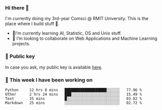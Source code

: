 ### Hi there 👋

I'm currently doing my 3rd-year Comsci @ RMIT University. This is the place where I build stuff 👀. 

- 🌱I’m currently learning AI, Statistic, OS and Unix stuff.
- 👯 I’m looking to collaborate on Web Applications and Machine Learning projects.

### 🔑 Public key

In case you ask, my public key is available [here](https://public.auspham.dev/).

### 📅 This week I have been working on
<!--START_SECTION:waka-->
```text
Python     12 hrs 8 mins   ███████████████████░░░░░░   77.96 % 
Other      2 hrs 24 mins   ███░░░░░░░░░░░░░░░░░░░░░░   15.49 % 
Text       35 mins         █░░░░░░░░░░░░░░░░░░░░░░░░   03.82 % 
Markdown   25 mins         ░░░░░░░░░░░░░░░░░░░░░░░░░   02.72 %
```
<!--END_SECTION:waka-->

<!--
**rockmanvnx6/rockmanvnx6** is a ✨ _special_ ✨ repository because its `README.md` (this file) appears on your GitHub profile.

Here are some ideas to get you started:

- 🔭 I’m currently working on ...
- 🌱 I’m currently learning ...
- 👯 I’m looking to collaborate on ...
- 🤔 I’m looking for help with ...
- 💬 Ask me about ...
- 📫 How to reach me: ...
- 😄 Pronouns: ...
- ⚡ Fun fact: ...
-->
